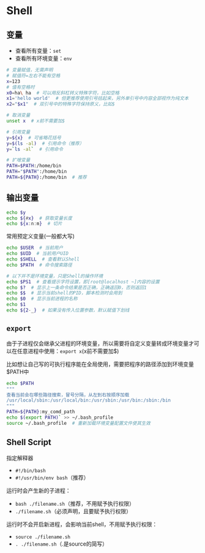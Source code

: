 # Shell

## 变量

- 查看所有变量：`set`
- 查看所有环境变量：`env`

```bash
# 变量赋值，无需声明
# 赋值符=左右不能有空格
x=123
# 值有空格时
x0=ha\ ha  # 可以用反斜杠转义特殊字符，比如空格
x1='hello world'  # 但更推荐使用引号括起来，另外单引号中内容全部视作为纯文本
x2="$x1"  # 双引号中的特殊字符保持原义，比如$

# 取消变量
unset x  # x前不需要加$

# 引用变量
y=${x}  # 可省略花括号
y=$(ls -al)  # 引用命令（推荐）
y=`ls -al`  # 引用命令

# 扩增变量
PATH=$PATH:/home/bin
PATH="$PATH":/home/bin
PATH=${PATH}:/home/bin  # 推荐
```

## 输出变量

```bash
echo $y
echo ${#x}  # 获取变量长度
echo ${x:n:m}  # 切片
```

常用预定义变量(一般都大写)

```bash
echo $USER  # 当前用户
echo $UID  # 当前用户UID
echo $SHELL  # 查看默认Shell
echo $PATH  # 命令搜索路径

# 以下并不是环境变量，只是Shell的操作环境
echo $PS1  # 查看提示字符设置，即[root@localhost ~]内容的设置
echo $?  # 显示上一条命令结果是否正确，正确返回0，否则返回1
echo $$  # 显示当前shell的PID，脚本检测时会用到
echo $0  # 显示当前进程的名称
echo $1
echo ${2-_}  # 如果没有传入位置参数，默认赋值下划线
```

## `export`

由于子进程仅会继承父进程的环境变量，所以需要将自定义变量转成环境变量才可以在任意进程中使用：`export x`(x前不需要加$)

比如想让自己写的可执行程序能在全局使用，需要把程序的路径添加到环境变量$PATH中

```bash
echo $PATH
"""
查看当前会在哪些路径搜索，冒号分隔，从左到右按顺序加载
/usr/local/sbin:/usr/local/bin:/usr/sbin:/usr/bin:/sbin:/bin
"""
PATH=${PATH}:my_comd_path
echo $(export PATH)` >> ~/.bash_profile
source ~/.bash_profile  # 重新加载环境变量配置文件使其生效
```

## Shell Script

指定解释器

- `#!/bin/bash`
- `#!/usr/bin/env bash`（推荐）

运行时会产生新的子进程：

- `bash ./filename.sh`（推荐，不用赋予执行权限）
- `./filename.sh`（必须声明，且要赋予执行权限）

运行时不会开启新进程，会影响当前shell，不用赋予执行权限：

- `source ./filename.sh`
- `. ./filename.sh`（.是source的简写）